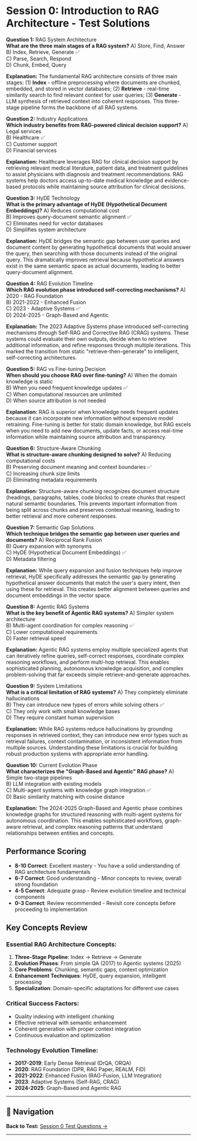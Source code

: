 # Session 0: Introduction to RAG Architecture - Test Solutions

**Question 1:** RAG System Architecture  
**What are the three main stages of a RAG system?**
A) Store, Find, Answer  
B) Index, Retrieve, Generate ✅  
C) Parse, Search, Respond  
D) Chunk, Embed, Query  

**Explanation:** The fundamental RAG architecture consists of three main stages: (1) **Index** - offline preprocessing where documents are chunked, embedded, and stored in vector databases; (2) **Retrieve** - real-time similarity search to find relevant context for user queries; (3) **Generate** - LLM synthesis of retrieved context into coherent responses. This three-stage pipeline forms the backbone of all RAG systems.

**Question 2:** Industry Applications  
**Which industry benefits from RAG-powered clinical decision support?**
A) Legal services  
B) Healthcare ✅  
C) Customer support  
D) Financial services  

**Explanation:** Healthcare leverages RAG for clinical decision support by retrieving relevant medical literature, patient data, and treatment guidelines to assist physicians with diagnosis and treatment recommendations. RAG systems help doctors access up-to-date medical knowledge and evidence-based protocols while maintaining source attribution for clinical decisions.

**Question 3:** HyDE Technology  
**What is the primary advantage of HyDE (Hypothetical Document Embeddings)?**
A) Reduces computational cost  
B) Improves query-document semantic alignment ✅  
C) Eliminates need for vector databases  
D) Simplifies system architecture  

**Explanation:** HyDE bridges the semantic gap between user queries and document content by generating hypothetical documents that would answer the query, then searching with those documents instead of the original query. This dramatically improves retrieval because hypothetical answers exist in the same semantic space as actual documents, leading to better query-document alignment.

**Question 4:** RAG Evolution Timeline  
**Which RAG evolution phase introduced self-correcting mechanisms?**
A) 2020 - RAG Foundation  
B) 2021-2022 - Enhanced Fusion  
C) 2023 - Adaptive Systems ✅  
D) 2024-2025 - Graph-Based and Agentic  

**Explanation:** The 2023 Adaptive Systems phase introduced self-correcting mechanisms through Self-RAG and Corrective RAG (CRAG) systems. These systems could evaluate their own outputs, decide when to retrieve additional information, and refine responses through multiple iterations. This marked the transition from static "retrieve-then-generate" to intelligent, self-correcting architectures.

**Question 5:** RAG vs Fine-tuning Decision  
**When should you choose RAG over fine-tuning?**
A) When the domain knowledge is static  
B) When you need frequent knowledge updates ✅  
C) When computational resources are unlimited  
D) When source attribution is not needed  

**Explanation:** RAG is superior when knowledge needs frequent updates because it can incorporate new information without expensive model retraining. Fine-tuning is better for static domain knowledge, but RAG excels when you need to add new documents, update facts, or access real-time information while maintaining source attribution and transparency.

**Question 6:** Structure-Aware Chunking  
**What is structure-aware chunking designed to solve?**
A) Reducing computational costs  
B) Preserving document meaning and context boundaries ✅  
C) Increasing chunk size limits  
D) Eliminating metadata requirements  

**Explanation:** Structure-aware chunking recognizes document structure (headings, paragraphs, tables, code blocks) to create chunks that respect natural semantic boundaries. This prevents important information from being split across chunks and preserves contextual meaning, leading to better retrieval and more coherent responses.

**Question 7:** Semantic Gap Solutions  
**Which technique bridges the semantic gap between user queries and documents?**
A) Reciprocal Rank Fusion  
B) Query expansion with synonyms  
C) HyDE (Hypothetical Document Embeddings) ✅  
D) Metadata filtering  

**Explanation:** While query expansion and fusion techniques help improve retrieval, HyDE specifically addresses the semantic gap by generating hypothetical answer documents that match the user's query intent, then using these for retrieval. This creates better alignment between queries and document embeddings in the vector space.

**Question 8:** Agentic RAG Systems  
**What is the key benefit of Agentic RAG systems?**
A) Simpler system architecture  
B) Multi-agent coordination for complex reasoning ✅  
C) Lower computational requirements  
D) Faster retrieval speed  

**Explanation:** Agentic RAG systems employ multiple specialized agents that can iteratively refine queries, self-correct responses, coordinate complex reasoning workflows, and perform multi-hop retrieval. This enables sophisticated planning, autonomous knowledge acquisition, and complex problem-solving that far exceeds simple retrieve-and-generate approaches.

**Question 9:** System Limitations  
**What is a critical limitation of RAG systems?**
A) They completely eliminate hallucinations  
B) They can introduce new types of errors while solving others ✅  
C) They only work with small knowledge bases  
D) They require constant human supervision  

**Explanation:** While RAG systems reduce hallucinations by grounding responses in retrieved context, they can introduce new error types such as retrieval failures, context contamination, or inconsistent information from multiple sources. Understanding these limitations is crucial for building robust production systems with appropriate error handling.

**Question 10:** Current Evolution Phase  
**What characterizes the "Graph-Based and Agentic" RAG phase?**
A) Simple two-stage pipelines  
B) LLM integration with existing models  
C) Multi-agent systems with knowledge graph integration ✅  
D) Basic similarity matching with cosine distance  

**Explanation:** The 2024-2025 Graph-Based and Agentic phase combines knowledge graphs for structured reasoning with multi-agent systems for autonomous coordination. This enables sophisticated workflows, graph-aware retrieval, and complex reasoning patterns that understand relationships between entities and concepts.

## Performance Scoring

- **8-10 Correct**: Excellent mastery - You have a solid understanding of RAG architecture fundamentals  
- **6-7 Correct**: Good understanding - Minor concepts to review, overall strong foundation  
- **4-5 Correct**: Adequate grasp - Review evolution timeline and technical components  
- **0-3 Correct**: Review recommended - Revisit core concepts before proceeding to implementation  

## Key Concepts Review

### Essential RAG Architecture Concepts:  
1. **Three-Stage Pipeline**: Index → Retrieve → Generate  
2. **Evolution Phases**: From simple QA (2017) to Agentic systems (2025)  
3. **Core Problems**: Chunking, semantic gaps, context optimization  
4. **Enhancement Techniques**: HyDE, query expansion, intelligent processing  
5. **Specialization**: Domain-specific adaptations for different use cases  

### Critical Success Factors:  
- Quality indexing with intelligent chunking  
- Effective retrieval with semantic enhancement  
- Coherent generation with proper context integration  
- Continuous evaluation and optimization  

### Technology Evolution Timeline:  
- **2017-2019**: Early Dense Retrieval (DrQA, ORQA)  
- **2020**: RAG Foundation (DPR, RAG Paper, REALM, FiD)  
- **2021-2022**: Enhanced Fusion (RAG-Fusion, LLM Integration)  
- **2023**: Adaptive Systems (Self-RAG, CRAG)  
- **2024-2025**: Graph-Based and Agentic RAG

---

## 🧭 Navigation

**Back to Test:** [Session 0 Test Questions →](Session0_*.md#multiple-choice-test)

---

